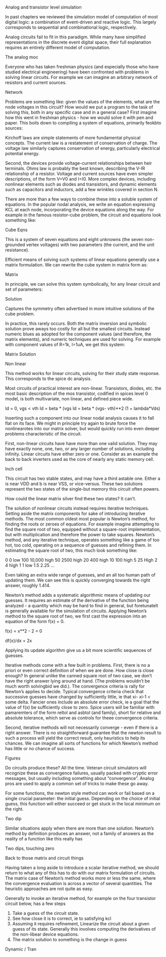 Analog and transistor level simulation

In past chapters we reviewed the simulation model of computation of most digital logic: a combination of event-driven and reactive logic.  This largely corresponds to sequential and combinational logic, respectively.

Analog circuits fail to fit in this paradigm.  While many have simplified representations in the discrete event digital space, their full explanation requires an entirely different model of computation. 

The analog moc 

Everyone who has taken freshman physics (and especially those who have studied electrical engineering) have been confronted with problems in solving linear circuits.  For example we can imagine an arbitrary network of resistors and current sources. 

Network 

Problems are something like: given the values of the elements, what are the node voltages in this circuit? 
How would we put a program to the task of solving this, both in any specific case and in a general case?  First imagine how this went in freshman physics - how we would solve it with pen and paper.  This boils down to compiling a system of equations, primarily feokbto sources:

Kirchoff laws are simple statements of more fundamental physical concepts.  The current law is a restatement of conservation of charge.  The voltage law similarly captures conservation of energy, particularly electrical potential energy. 

Second, the devices provide voltage-current relationships between heir terminals.  Ohms law is probably the best known, describing the V-IR relationship of a resistor.  Voltage and current sources have even simpler descriptions, of the form V=V0 and I=I0.  More complex devices, including nonlinear elements such as diodes and transistors, and dynamic elements such as capacitors and inductors, add a few wrinkles covered in section N. 

There are more than a few ways to combine these into a soluble system of equations.  In the popular nodal analysis, we write an equation expressing KCL at each node, incorporating the device equations along the way.  For example in the famous resistor-cube problem, the circuit and equations look something like:

Cube 
Eqns 

This is a system of seven equations and eight unknowns (the seven non-grounded vertex voltages) with two parameters (the current, and the unit resistance).  

Efficient means of solving such systems of linear equations generally use a matrix formulation.  We can rewrite the cube system in matrix form as:

Matrix 

In principle, we can solve this system symbolically, for any linear circuit and set of parameters:

Solution 

Captures the symmetry often advertised in more intuitive solutions of the cube problem. 

In practice, this rarely occurs.  Both the matrix inversion and symbolic solution prove aways too costly for all but the smallest circuits.  Instead numeric blues as adopted for the component values (and therefore, the matrix elements), and numeric techniques are used for solving.  For example with component values of R=1k, I=1uA, we get this system:

Matrix 
Solution 

Non linear 

This method works for linear circuits, solving for their study state response.  This corresponds to the spice dc analysis.

Most circuits of practical interest are non-linear.  Transistors, diodes, etc.  the most basic description of the mos transistor, codified in spices level 0 model, is both multivariate, non linear, and defined piece wide.

Id = 0, vgs < vth 
Id = beta * (vgs 
Id = beta * (vgs- vth)**2 (1 + lambda*Vds)

Inserting such a component into our linear nodal analysis causes it to fall flat on its face.  We might in principle try again to brute force the nonlinearotes into our matrix solver, but would quickly run into even deeper problems characteristic of the circuit. 

First, non-linear circuits have have more than one valid solution.  They may have exactly none, one, two, or any larger number of solutions, including infinity.  Linear circuits have either zero or one.  Consider as an example the back to back inverters used as the core of nearly any static memory cell.

Inch cell

This circuit has two stable states, and may have a third astable one.  Either a is near VDD and b is near VSS, or vice-versus.  These two solutions represent the two states of the single-but memory this circuit often powers. 

How could the linear matrix silver find these two states? It can’t. 


The solution of nonlinear circuits instead requires iterative techniques.  Setting aside the matrix components for sake of introducing iterative methods.  The most common oldest most popular is Newton’s method, for finding the roots or zeroes of equations.  For example imagine attempting to find the square root of two, equipped without a square-root implementation, but with multiplication and therefore the power to take squares.  Newton’s method, and any iterative technique, operates something like a game of too hot, too cold, operating on a sequence of guesses and refining them.  In estimating the square root of two, this much look something like: 

0 0 low
100 10,000 high
50 2500 high 
20 400 high 
10 100 high 
5 25 High
2 4 high
1 1 low
1.5 2.25 ...

Even taking an extra wide range of guesses, and an all too human path of updating them. We can see this is quickly converging towards the right answer, roughly 1.414.  

Newton’s method adds a systematic algorithmic means of updating our guesses.  It requires an estimate of the derivative of the function being analyzed - a quantity which may be hard to find in general, but foretunatelt is generally available for the simulation of circuits.  Applying Newton’s method to the square root of two, we first cast the expression into an equation of the form f(x) = 0.

f(x) = x**2 - 2 = 0

df(x)/dx = 2x 

Applying its update algorithm give us a bit more scientific sequences of guesses.

Iterative methods come with a few built in problems.  First, there is no a priori or even correct definition of when we are done.  How close is close enough?  In general unlike the canned square root of two case, we don’t have the right answer lying around at hand.  (The problems wouldn’t be much worth solvingbid we did.). The convergence criteria is rally for Newton’s applies to decide.  Typical convergence criteria check that successive guesses have changed by sufficiently little, ie that xi- xi-1 < some delta.  Fancier ones include an absolute error check, ie a goal that the value of f(x) be sufficiently close to zero.  Spice users will be familiar with pamaremters of the form reltol and asbtol (and family), short for relative and absolute tolerance, which serve as controls for theee convergence criteria. 

Second, iterative methods will not necessarily converge - even if there is a right answer.  There is no straightforward guarantee that the newton result to such a process will yield the correct result, only heuristics to help its chances.  We can imagine all sorts of functions for which Newton’s method has little or no chance of success. 

Figures 

Do circuits produce these?  All the time.  Veteran circuit simulators will recognize these as convergence failures, usually packed with cryptic error messages, but usually including something about “convergence”.  Analog pros are used to apply a common set of tricks to make these go away. 

For some functions, the newton style method can work or fail based on a single crucial parameter: the initial guess.  Depending on the choice of initial guess, this function will either succeed or get stuck in the local minimum on the right. 

Two dip 

Similar situations apply when there are more than one solution.  Newton’s method by definition produces an answer, not a family of answers as the reality of a function like this really has

Two dips, touching zero 

Back to those matrix and circuit things

Having taken a long aside to introduce a scalar iterative method, we should return to what any of this has to do with our matrix formulation of circuits.  The matrix case of Newton’s method works more or less the same, where the convergence evaluation is across a vector of several quantities.  The heuristic approaches are not quite as easy. 

Generally to invoke an iterative method, for example on the four transistor circuit below, has a few steps

1. Take a guess of the circuit state.  
2. See how close it is to correct, ie to satisfying kcl 
1. Assuming it requires refinement, Linearize the circuit about a given guess of its state.  Generally this involves computing the derivatives of the non-libear device equations.  
2. The matrix solution to something is the change in guess 

Dynamic / Tran 



